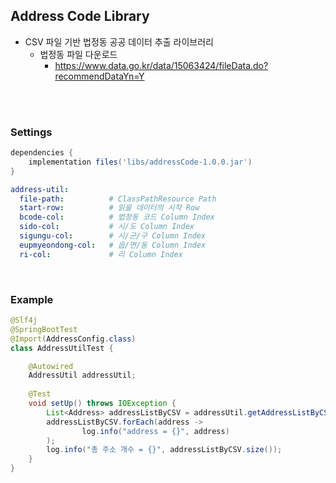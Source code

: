 ## Address Code Library
- CSV 파일 기반 법정동 공공 데이터 추출 라이브러리
  - 법정동 파일 다운로드
    - https://www.data.go.kr/data/15063424/fileData.do?recommendDataYn=Y

<br><br>

### Settings
```groovy
dependencies {
    implementation files('libs/addressCode-1.0.0.jar')
}
```
```yaml
address-util:
  file-path:          # ClassPathResource Path
  start-row:          # 읽을 데이터의 시작 Row
  bcode-col:          # 법정동 코드 Column Index
  sido-col:           # 시/도 Column Index
  sigungu-col:        # 시/군/구 Column Index
  eupmyeondong-col:   # 읍/면/동 Column Index
  ri-col:             # 리 Column Index
```

<br>

### Example
```java
@Slf4j
@SpringBootTest
@Import(AddressConfig.class)
class AddressUtilTest {

    @Autowired
    AddressUtil addressUtil;
    
    @Test
    void setUp() throws IOException {
        List<Address> addressListByCSV = addressUtil.getAddressListByCSV();
        addressListByCSV.forEach(address ->
                log.info("address = {}", address)
        );
        log.info("총 주소 개수 = {}", addressListByCSV.size());
    }
}
```